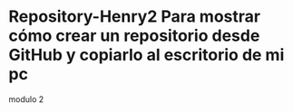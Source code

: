 # Repository-Henry2 Para mostrar cómo crear un repositorio desde GitHub y copiarlo al escritorio de mi pc
modulo 2
